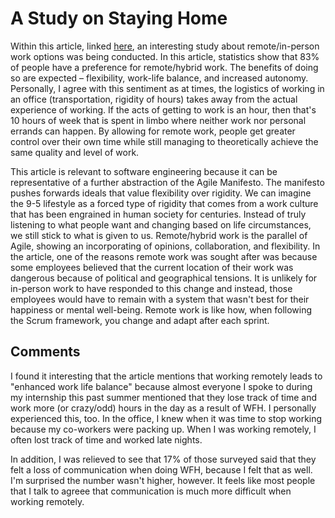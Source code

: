 # A Study on Staying Home

Within this article, linked [here](https://www.techrepublic.com/article/74-of-software-engineers-abroad-are-not-interested-in-moving-to-the-us-for-work/), an interesting study about remote/in-person work options was being conducted. In this article, statistics show that 83% of people have a preference for remote/hybrid work. The benefits of doing so are expected – flexibility, work-life balance, and increased autonomy. Personally, I agree with this sentiment as at times, the logistics of working in an office (transportation, rigidity of hours) takes away from the actual experience of working. If the acts of getting to work is an hour, then that's 10 hours of week that is spent in limbo where neither work nor personal errands can happen. By allowing for remote work, people get greater control over their own time while still managing to theoretically achieve the same quality and level of work.

This article is relevant to software engineering because it can be representative of a further abstraction of the Agile Manifesto. The manifesto pushes forwards ideals that value flexibility over rigidity. We can imagine the 9-5 lifestyle as a forced type of rigidity that comes from a work culture that has been engrained in human society for centuries. Instead of truly listening to what people want and changing based on life circumstances, we still stick to what is given to us. Remote/hybrid work is the parallel of Agile, showing an incorporating of opinions, collaboration, and flexibility. In the article, one of the reasons remote work was sought after was because some employees believed that the current location of their work was dangerous because of political and geographical tensions. It is unlikely for in-person work to have responded to this change and instead, those employees would have to remain with a system that wasn't best for their happiness or mental well-being. Remote work is like how, when following the Scrum framework, you change and adapt after each sprint.

## Comments

I found it interesting that the article mentions that working remotely leads to "enhanced work life balance" because almost everyone I spoke to during my internship this past summer mentioned that they lose track of time and work more (or crazy/odd) hours in the day as a result of WFH. I personally experienced this, too. In the office, I knew when it was time to stop working because my co-workers were packing up. When I was working remotely, I often lost track of time and worked late nights.

In addition, I was relieved to see that 17% of those surveyed said that they felt a loss of communication when doing WFH, because I felt that as well. I'm surprised the number wasn't higher, however. It feels like most people that I talk to agreee that communication is much more difficult when working remotely.
